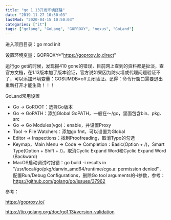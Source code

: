 ```yaml
---
title: "go 1.13开发环境搭建"
date: "2019-11-27 10:50:03"
lastMod: "2020-04-15 10:50:03"
categories: ["it"]
tags: ["golang", "GoLang", "GOPROXY", "nexus", "GoLand"]
---
```



进入项目目录：go mod init <project name>

设置环境变量：GOPROXY="https://goproxy.io,direct"

运行go get的时候，发现报410 gone的错误，目前网上查到的资料都是扯淡，查官方文档，在1.13版本加了版本验证，官方说如果因为防火墙或代理问题验证不了，可以添加环境变量：GOSUMDB=off关闭验证。记得：命令行窗口需要退出重新打开才能生效！！！

GoLand常用设置

- Go -> GoROOT：选择Go版本
- Go -> GoPATH：添加Global GoPATH，一般在～/go，里面包含bin、pkg、src
- Go -> Go Modules(vgo)：enable，并设置Proxy
- Tool -> File Watchers：添加go fmt，可以设置为Global
- Editor -> Inspections：找到Proofreading，取消Typo的勾选
- Keymap，Main Menu -> Code -> Completion：Basic(Option + /)，Smart Type(Option + Shift + /)，取消Cyclic Expand Word和Cyclic Expand Word (Backward)
- MacOS启动调试时报错：go build -i results in "/usr/local/go/pkg/darwin_amd64/runtime/cgo.a: permission denied"，配置Run/Debug Configurations，删除Go tool arguments的-i参数，参考：https://github.com/golang/go/issues/37962



参考：

 https://goproxy.io/ 

 https://tip.golang.org/doc/go1.13#version-validation 